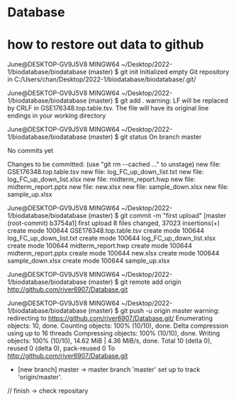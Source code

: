 # Database
# how to restore out data to github

June@DESKTOP-GV9J5V8 MINGW64 ~/Desktop/2022-1/biodatabase/biodatabase (master)
$ git init
Initialized empty Git repository in C:/Users/chan/Desktop/2022-1/biodatabase/biodatabase/.git/

June@DESKTOP-GV9J5V8 MINGW64 ~/Desktop/2022-1/biodatabase/biodatabase (master)
$ git add .
warning: LF will be replaced by CRLF in GSE176348.top.table.tsv.
The file will have its original line endings in your working directory

June@DESKTOP-GV9J5V8 MINGW64 ~/Desktop/2022-1/biodatabase/biodatabase (master)
$ git status
On branch master

No commits yet

Changes to be committed:
  (use "git rm --cached <file>..." to unstage)
        new file:   GSE176348.top.table.tsv
        new file:   log_FC_up_down_list.txt
        new file:   log_FC_up_down_list.xlsx
        new file:   midterm_report.hwp
        new file:   midterm_report.pptx
        new file:   new.xlsx
        new file:   sample_down.xlsx
        new file:   sample_up.xlsx
  
June@DESKTOP-GV9J5V8 MINGW64 ~/Desktop/2022-1/biodatabase/biodatabase (master)
$ git commit -m "first upload"
[master (root-commit) b3754a1] first upload
 8 files changed, 37023 insertions(+)
 create mode 100644 GSE176348.top.table.tsv
 create mode 100644 log_FC_up_down_list.txt
 create mode 100644 log_FC_up_down_list.xlsx
 create mode 100644 midterm_report.hwp
 create mode 100644 midterm_report.pptx
 create mode 100644 new.xlsx
 create mode 100644 sample_down.xlsx
 create mode 100644 sample_up.xlsx
  
June@DESKTOP-GV9J5V8 MINGW64 ~/Desktop/2022-1/biodatabase/biodatabase (master)
$ git remote add origin http://github.com/river6907/Database.git

June@DESKTOP-GV9J5V8 MINGW64 ~/Desktop/2022-1/biodatabase/biodatabase (master)
$ git push -u origin master
warning: redirecting to https://github.com/river6907/Database.git/
Enumerating objects: 10, done.
Counting objects: 100% (10/10), done.
Delta compression using up to 16 threads
Compressing objects: 100% (10/10), done.
Writing objects: 100% (10/10), 14.62 MiB | 4.36 MiB/s, done.
Total 10 (delta 0), reused 0 (delta 0), pack-reused 0
To http://github.com/river6907/Database.git
 * [new branch]      master -> master
branch 'master' set up to track 'origin/master'.
 
  
// finish -> check repositary
